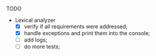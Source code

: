 TODO

- Lexical analyzer
   - [x] verify if all requirements were addressed;
   - [x] handle exceptions and print them into the console;
   - [ ] add logs;
   - [ ] do more tests;